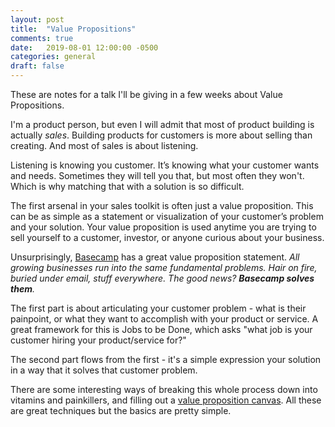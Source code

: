 ```yaml
---
layout: post
title:  "Value Propositions"
comments: true
date:   2019-08-01 12:00:00 -0500
categories: general
draft: false
---
```


These are notes for a talk I'll be giving in a few weeks about Value Propositions. 

I'm a product person, but even I will admit that most of product building is actually _sales_. Building products for customers is more about selling than creating. And most of sales is about listening.

Listening is knowing you customer. It’s knowing what your customer wants and needs. Sometimes they will tell you that, but most often they won't. Which is why matching that with a solution is so difficult. 

The first arsenal in your sales toolkit is often just a value proposition. This can be as simple as a statement or visualization of your customer’s problem and your solution. Your value proposition is used anytime you are trying to sell yourself to a customer, investor, or anyone curious about your business.

Unsurprisingly, [Basecamp](www.basecamp.com) has a great value proposition statement. _All growing businesses run into the same fundamental problems. Hair on fire, buried under email, stuff everywhere. The good news? **Basecamp solves them**._

The first part is about articulating your customer problem - what is their painpoint, or what they want to accomplish with your product or service. A great framework for this is Jobs to be Done, which asks "what job is your customer hiring your product/service for?"

The second part flows from the first - it's a simple expression your solution in a way that it solves that customer problem.

There are some interesting ways of breaking this whole process down into vitamins and painkillers, and filling out a [value proposition canvas](https://isaacjeffries.com/blog/2018/2/27/how-to-fill-in-a-value-proposition-canvas). All these are great techniques but the basics are pretty simple.